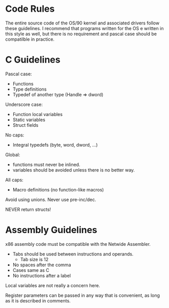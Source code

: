 # Code Rules

The entire source code of the OS/90 kernel and associated drivers follow these guidelines. I recommend that programs written for the OS e written in this style as well, but there is no requirement and pascal case should be compatilble in practice.

# C Guidelines

Pascal case:
* Functions
* Type definitions
* Typedef of another type (Handle => dword)

Underscore case:
* Function local variables
* Static variables
* Struct fields

No caps:
* Integral typedefs (byte, word, dword, ...)

Global:
* functions must never be inlined.
* variables should be avoided unless there is no better way.

All caps:
* Macro definitions (no function-like macros)

Avoid using unions. Never use pre-inc/dec.

NEVER return structs!

# Assembly Guidelines

x86 assembly code must be compatible with the Netwide Assembler.
* Tabs should be used between instructions and operands.
  * Tab size is 12
* No spaces after the comma
* Cases same as C
* No instructions after a label

Local variables are not really a concern here.

Register parameters can be passed in any way that is convenient, as long as it is described in comments.

